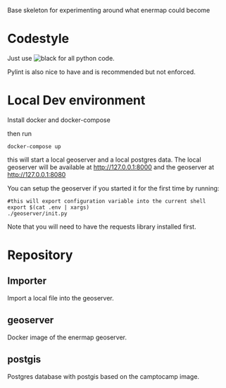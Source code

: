 Base skeleton for experimenting around what enermap could become

# Codestyle

Just use ![black](https://github.com/psf/black) for all python code.

Pylint is also nice to have and is recommended but not enforced.

# Local Dev environment

Install docker and docker-compose

then run

	docker-compose up

this will start a local geoserver and a local postgres data. 
The local geoserver will be available at http://127.0.0.1:8000 and the geoserver at http://127.0.0.1:8080

You can setup the geoserver if you started it for the first time by running:

	#this will export configuration variable into the current shell
	export $(cat .env | xargs) 
	./geoserver/init.py

Note that you will need to have the requests library installed first.

# Repository 
## Importer 

Import a local file into the geoserver.

## geoserver

Docker image of the enermap geoserver.

## postgis

Postgres database with postgis based on the camptocamp image.
